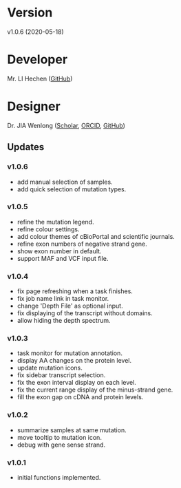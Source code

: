 # Version
v1.0.6 (2020-05-18)

# Developer
Mr. LI Hechen ([GitHub](https://github.com/lhc70000))

# Designer
Dr. JIA Wenlong ([Scholar](https://scholar.google.com.hk/citations?user=eupQCQEAAAAJ), [ORCID](https://orcid.org/0000-0002-7136-9919), [GitHub](https://github.com/Nobel-Justin))

## Updates

### v1.0.6
   - add manual selection of samples.
   - add quick selection of mutation types.

### v1.0.5
   - refine the mutation legend.
   - refine colour settings.
   - add colour themes of cBioPortal and scientific journals.
   - refine exon numbers of negative strand gene.
   - show exon number in default.
   - support MAF and VCF input file.

### v1.0.4
   - fix page refreshing when a task finishes.
   - fix job name link in task monitor.
   - change 'Depth File' as optional input.
   - fix displaying of the transcript without domains.
   - allow hiding the depth spectrum.

### v1.0.3
   - task monitor for mutation annotation.
   - display AA changes on the protein level.
   - update mutation icons.
   - fix sidebar transcript selection.
   - fix the exon interval display on each level.
   - fix the current range display of the minus-strand gene.
   - fill the exon gap on cDNA and protein levels.

### v1.0.2
   - summarize samples at same mutation.
   - move tooltip to mutation icon.
   - debug with gene sense strand.

### v1.0.1
   - initial functions implemented.
